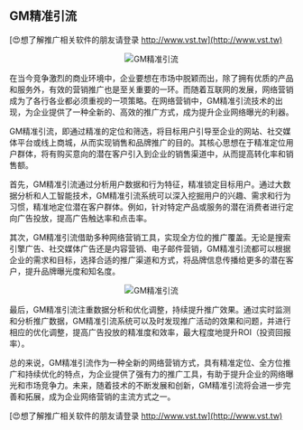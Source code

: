## **GM精准引流**

[😍想了解推广相关软件的朋友请登录 http://www.vst.tw](http://www.vst.tw)

 <center><img src="https://vst.tw/MP4/tuiguang/png/8.png" alt="GM精准引流"></center>

在当今竞争激烈的商业环境中，企业要想在市场中脱颖而出，除了拥有优质的产品和服务外，有效的营销推广也是至关重要的一环。而随着互联网的发展，网络营销成为了各行各业都必须重视的一项策略。在网络营销中，GM精准引流技术的出现，为企业提供了一种全新的、高效的推广方式，成为提升企业网络曝光的利器。

GM精准引流，即通过精准的定位和筛选，将目标用户引导至企业的网站、社交媒体平台或线上商城，从而实现销售和品牌推广的目的。其核心思想在于精准定位用户群体，将有购买意向的潜在客户引入到企业的销售渠道中，从而提高转化率和销售额。

首先，GM精准引流通过分析用户数据和行为特征，精准锁定目标用户。通过大数据分析和人工智能技术，GM精准引流系统可以深入挖掘用户的兴趣、需求和行为习惯，精准地定位潜在客户群体。例如，针对特定产品或服务的潜在消费者进行定向广告投放，提高广告触达率和点击率。

其次，GM精准引流借助多种网络营销工具，实现全方位的推广覆盖。无论是搜索引擎广告、社交媒体广告还是内容营销、电子邮件营销，GM精准引流都可以根据企业的需求和目标，选择合适的推广渠道和方式，将品牌信息传播给更多的潜在客户，提升品牌曝光度和知名度。

 <center><img src="https://vst.tw/MP4/tuiguang/png/5.png" alt="GM精准引流"></center>

最后，GM精准引流注重数据分析和优化调整，持续提升推广效果。通过实时监测和分析推广数据，GM精准引流系统可以及时发现推广活动的效果和问题，并进行相应的优化调整，提高广告投放的精准度和效率，最大程度地提升ROI（投资回报率）。

总的来说，GM精准引流作为一种全新的网络营销方式，具有精准定位、全方位推广和持续优化的特点，为企业提供了强有力的推广工具，有助于提升企业的网络曝光和市场竞争力。未来，随着技术的不断发展和创新，GM精准引流将会进一步完善和拓展，成为企业网络营销的主流方式之一。

[😍想了解推广相关软件的朋友请登录 http://www.vst.tw](http://www.vst.tw)



